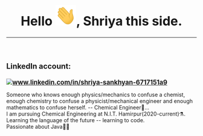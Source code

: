 <!DOCTYPE html>
<html lang="en">
<head>
    <meta charset="UTF-8">
    <meta http-equiv="X-UA-Compatible" content="IE=edge">
    <meta name="viewport" content="width=device-width, initial-scale=1.0">
</head>
<body>
    <big><b>
        <br>
        <h1 align="center"> Hello <img src="https://raw.githubusercontent.com/ABSphreak/ABSphreak/master/gifs/Hi.gif" width="55px" height="55px">, Shriya this side.
        </h1>
        <hr>
        <br>
        <h3 align="left"> LinkedIn account:</h3>
<p align="left">
<a href="www.linkedin.com/in/shriya-sankhyan-6717151a9" target="blank">
  <img align="center" src="https://raw.githubusercontent.com/rahuldkjain/github-profile-readme-generator/master/src/images/icons/Social/linked-in-alt.svg" alt="www.linkedin.com/in/shriya-sankhyan-6717151a9" height="30" width="40" />
</a>
    </b></big>
    <p>
        Someone who knows enough physics/mechanics to confuse a chemist, enough chemistry to confuse a physicist/mechanical engineer and enough mathematics to confuse herself. -- Chemical Engineer🧪...
        <br>
        I am pursuing Chemical Engineering at N.I.T. Hamirpur(2020-current)⚗️.
        <br>
        Learning the language of the future -- learning to code.
        <br>
       Passionate about Java👩‍💻
    </p>
</body>
</html>
